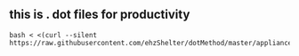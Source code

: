 ## this is . dot files for productivity

    bash < <(curl --silent https://raw.githubusercontent.com/ehzShelter/dotMethod/master/appliance/install.sh)
